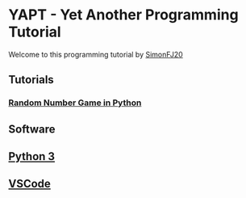 
# YAPT - Yet Another Programming Tutorial

Welcome to this programming tutorial by [SimonFJ20](https://www.github.com/SimonFJ20/)

## Tutorials

### [Random Number Game in Python](./random-number-game-python/index.md)

## Software

## [Python 3](./download-python3.md)

## [VSCode](./download-download-vscode.md)

